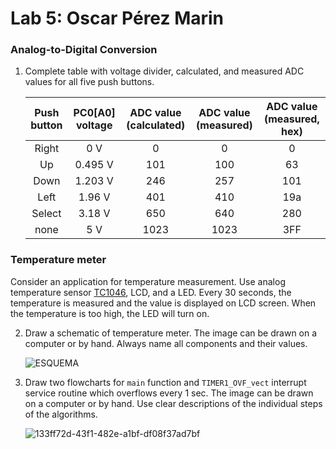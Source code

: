 # Lab 5: Oscar Pérez Marin

### Analog-to-Digital Conversion

1. Complete table with voltage divider, calculated, and measured ADC values for all five push buttons.

   | **Push button** | **PC0[A0] voltage** | **ADC value (calculated)** | **ADC value (measured)** | **ADC value (measured, hex)** |
   | :-: | :-: | :-: | :-: | :-: |
   | Right  | 0&nbsp;V | 0   | 0 | 0 |
   | Up     | 0.495&nbsp;V | 101 | 100 | 63 |
   | Down   | 1.203&nbsp;V | 246 | 257 | 101 |
   | Left   | 1.96&nbsp;V | 401 | 410 | 19a |
   | Select | 3.18&nbsp;V | 650 | 640 | 280 |
   | none   | 5&nbsp;V | 1023 | 1023 | 3FF |

### Temperature meter

Consider an application for temperature measurement. Use analog temperature sensor [TC1046](http://ww1.microchip.com/downloads/en/DeviceDoc/21496C.pdf), LCD, and a LED. Every 30 seconds, the temperature is measured and the value is displayed on LCD screen. When the temperature is too high, the LED will turn on.

2. Draw a schematic of temperature meter. The image can be drawn on a computer or by hand. Always name all components and their values.

   ![ESQUEMA](https://user-images.githubusercontent.com/114435572/199100614-d2b8000e-2083-4457-be2a-c4f0343a0ba4.png)



3. Draw two flowcharts for `main` function and `TIMER1_OVF_vect` interrupt service routine which overflows every 1&nbsp;sec. The image can be drawn on a computer or by hand. Use clear descriptions of the individual steps of the algorithms.

   ![133ff72d-43f1-482e-a1bf-df08f37ad7bf](https://user-images.githubusercontent.com/114435572/199100474-427dbc70-4a05-4e04-a2d2-2398439a076b.jpg)
